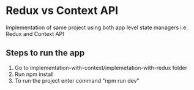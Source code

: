 # Redux vs Context API

Implementation of same project using both app level state managers i.e. Redux and Context API

## Steps to run the app
1. Go to implementation-with-context/implemetation-with-redux folder
2. Run npm install
3. To run the project enter command "npm run dev"
